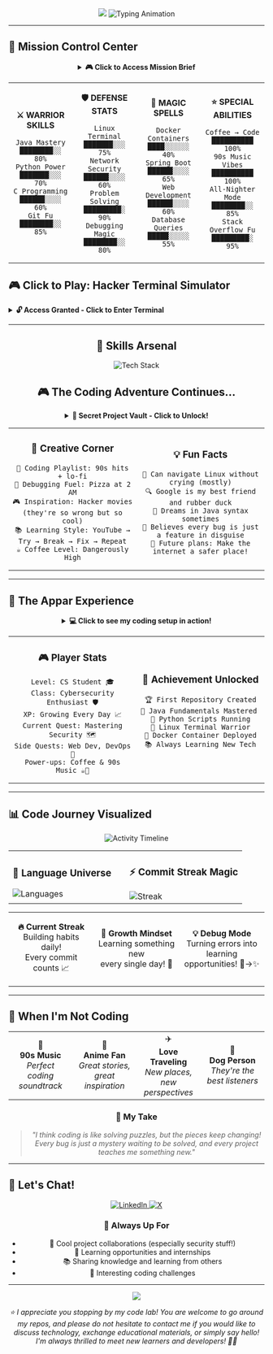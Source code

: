 <div align="center">

<!-- Animated Header with Matrix-style effect -->
<img src="https://capsule-render.vercel.app/api?type=waving&color=gradient&customColorList=6,11,20&height=200&section=header&text=🚀%20Welcome%20to%20Appar's%20Code%&fontSize=32&fontColor=fff&animation=twinkling&fontAlignY=35"/>

<!-- Dynamic Typing Animation -->
<img src="https://readme-typing-svg.demolab.com?font=Fira+Code&weight=600&size=28&duration=3000&pause=1000&color=00D9FF&center=true&vCenter=true&multiline=true&repeat=true&width=800&height=120&lines=Hey+there!+I'm+Appar;CS+Student+and+Future+Security+Expert;Coding+my+way+through+university+life!" alt="Typing Animation"/>

</div>

---

## 🎯 **Mission Control Center**

<div align="center">

<!-- Interactive Mission Brief -->
<details>
<summary><b>🎮 Click to Access Mission Brief</b></summary>

```
╔══════════════════════════════════════════════════════════════╗
║                    🎯 CURRENT MISSIONS                       ║
╠══════════════════════════════════════════════════════════════╣
║                                                              ║
║  PRIMARY QUEST: Complete CS Degree @ UNT                    ║
║  📍 Progress: In Progress... 🎓                             ║
║                                                              ║
║  SIDE QUEST: Master Cybersecurity Fundamentals              ║
║  📍 Progress: Learning ethical hacking techniques 🛡️        ║
║                                                              ║
║  DAILY QUEST: Code Something Cool                           ║
║  📍 Progress: Streak ongoing! ⚡                            ║
║                                                              ║
║  BONUS QUEST: Build Awesome Projects                        ║
║  📍 Progress: Ideas brewing... 💡                           ║
║                                                              ║
╚══════════════════════════════════════════════════════════════╝

🎁 ACHIEVEMENT UNLOCKED: "Terminal Ninja" 
   Successfully confused myself with Linux commands! 🐧
```

</details>

<!-- Skills as RPG Stats -->
<table>
<tr>
<td align="center" width="25%">

**⚔️ WARRIOR SKILLS**
```
Java Mastery     ████████░░ 80%
Python Power     ███████░░░ 70%
C Programming    ██████░░░░ 60%
Git Fu           ████████░░ 85%
```

</td>
<td align="center" width="25%">

**🛡️ DEFENSE STATS**  
```
Linux Terminal   ███████░░░ 75%
Network Security ██████░░░░ 60%
Problem Solving  █████████░ 90%
Debugging Magic  ████████░░ 80%
```

</td>
<td align="center" width="25%">

**🔮 MAGIC SPELLS**
```
Docker Containers ████░░░░░░ 40%
Spring Boot       ██████░░░░ 65%
Web Development   ██████░░░░ 60%
Database Queries  █████░░░░░ 55%
```

</td>
<td align="center" width="25%">

**⭐ SPECIAL ABILITIES**
```
Coffee → Code     ██████████ 100%
90s Music Vibes   ██████████ 100%
All-Nighter Mode  ████████░░ 85%
Stack Overflow Fu █████████░ 95%
```

</td>
</tr>
</table>

</div>

## 🎮 **Click to Play: Hacker Terminal Simulator**

<details>
<summary><b>🔓 Access Granted - Click to Enter Terminal</b></summary>

```bash
┌──(appar@github)-[~/about-me]
└─$ cat introduction.txt
> Hey! I'm Appar, a Computer Science student at UNT 
> Currently diving deep into cybersecurity (it's fascinating!)
> I love building things that actually matter

┌──(appar@github)-[~/about-me]  
└─$ ls skills/
> 🛡️ Learning: Penetration Testing, Security Analysis
> 💻 Languages: Java, Python, C (getting better every day!)
> 🔧 Tools: Spring Boot, Docker, Git, Linux
> 📚 Always exploring: DevOps, Cloud Tech, New Frameworks

┌──(appar@github)-[~/about-me]
└─$ cat current_projects.txt
> 🔐 Working on some cool security tools
> 🤖 Experimenting with automation scripts
> 🌐 Building web apps to practice full-stack development
> 📱 Learning mobile development on the side

┌──(appar@github)-[~/about-me]
└─$ echo "Why I code:"
> "I genuinely enjoy the puzzle-solving aspect of programming
> Plus there's something satisfying about making systems more secure!" 😊
```

</details>

---

<div align="center">

## 🎯 **Skills Arsenal**

<!-- Animated skill badges -->
<img src="https://skillicons.dev/icons?i=java,python,c,js,react,nodejs,spring,docker,kubernetes,aws,postgresql,mongodb,linux,git&theme=dark&perline=7" alt="Tech Stack"/>

## 🎮 **The Coding Adventure Continues...**

<div align="center">

<!-- Fun Project Showcase -->
<details>
<summary><b>🚀 Secret Project Vault - Click to Unlock!</b></summary>

```
🔐 PROJECT VAULT ACCESS GRANTED 🔐

┌─────────────────────────────────────────────────────┐
│  📁 Currently Brewing...                           │
├─────────────────────────────────────────────────────┤
│                                                     │
│  🔧 Personal Security Toolkit                      │
│     └─ Status: Building basic pen-testing tools    │
│                                                     │
│  🌐 My First Full-Stack Web App                    │
│     └─ Status: Frontend done, working on backend   │
│                                                     │
│  🤖 Python Automation Scripts                      │
│     └─ Status: Making life easier, one script at a │
│                 time!                               │
│                                                     │
│  📱 Learning Mobile Development                     │
│     └─ Status: Following tutorials, breaking stuff │
│                                                     │
│  💾 University Project Portfolio                   │
│     └─ Status: Documenting my learning journey     │
│                                                     │
└─────────────────────────────────────────────────────┘

🎯 Next Level Goals:
• Contribute to open source projects
• Build something that actually helps people
• Maybe create a cybersecurity blog?
• Deploy my first cloud application
```

</details>

<!-- Fun fact cards -->
<table>
<tr>
<td align="center" width="50%">

### 🎨 **Creative Corner**
```
🎵 Coding Playlist: 90s hits + lo-fi
🍕 Debugging Fuel: Pizza at 2 AM
🎮 Inspiration: Hacker movies (they're so wrong but so cool)
📚 Learning Style: YouTube → Try → Break → Fix → Repeat
☕ Coffee Level: Dangerously High
```

</td>
<td align="center" width="50%">

### 💡 **Fun Facts**
```
🐧 Can navigate Linux without crying (mostly)
🔍 Google is my best friend and rubber duck
🎯 Dreams in Java syntax sometimes
🌟 Believes every bug is just a feature in disguise
🚀 Future plans: Make the internet a safer place!
```

</td>
</tr>
</table>

</div>

</div>

---

## 🚀 **The Appar Experience**

<div align="center">

<!-- Animated Code Window -->
<details>
<summary><b>💻 Click to see my coding setup in action!</b></summary>

```ascii
┌─────────────────────────────── VS Code ───────────────────────────────┐
│ File  Edit  View  Terminal                                    ⚫ ⚫ ⚫ │
├────────────────────────────────────────────────────────────────────────┤
│                                                                        │
│   public class ApparLim {                                             │
│       private String name = "Appar";                                  │
│       private String university = "UNT";                              │
│       private String major = "Computer Science (Cybersecurity)";      │
│       private String location = "Moscow, ID";                         │
│       private String[] currentlyLearning = {                          │
│           "Ethical Hacking", "System Security",                       │
│           "Full-Stack Development", "DevOps Magic"                    │
│       };                                                               │
│                                                                        │
│       public String getMotivation() {                                 │
│           return "Turning coffee into secure code! ☕→🔐";            │
│       }                                                                │
│   }                                                                    │
│                                                                        │
│ > Running... Success! 🎉                                              │
└────────────────────────────────────────────────────────────────────────┘
```

</details>

<!-- Interactive Stats Showcase -->
<table>
<tr>
<td align="center" width="50%">

### 🎮 **Player Stats**
```
Level: CS Student 🎓
Class: Cybersecurity Enthusiast 🛡️
XP: Growing Every Day 📈
Current Quest: Mastering Security 🗺️
Side Quests: Web Dev, DevOps 🎯
Power-ups: Coffee & 90s Music ☕🎵
```

</td>
<td align="center" width="50%">

### 🌟 **Achievement Unlocked**
```
🏆 First Repository Created
🎯 Java Fundamentals Mastered  
🐍 Python Scripts Running
🔧 Linux Terminal Warrior
🚀 Docker Container Deployed
📚 Always Learning New Tech
```

</td>
</tr>
</table>

</div>

---

## 📊 **Code Journey Visualized**

<div align="center">

<!-- Cool animated activity -->
<img src="https://github-readme-activity-graph.vercel.app/graph?username=Apparlim&theme=tokyo-night&hide_border=true&area=true&custom_title=My%20Coding%20Adventure%20Timeline" alt="Activity Timeline"/>

<table>
<tr>
<td width="50%">

### 🎨 **Language Universe**
<img src="https://github-readme-stats.vercel.app/api/top-langs/?username=Apparlim&theme=tokyonight&hide_border=true&layout=compact&langs_count=8&custom_title=Languages%20I%20Speak%20(Code)" alt="Languages"/>

</td>
<td width="50%">

### ⚡ **Commit Streak Magic**
<img src="https://github-readme-streak-stats.herokuapp.com/?user=Apparlim&theme=tokyonight&hide_border=true&stroke=0000&background=0D1117&ring=00D9FF&fire=00D9FF&currStreakLabel=00D9FF" alt="Streak"/>

</td>
</tr>
</table>

<!-- Cool widgets row -->
<table>
<tr>
<td align="center" width="33%">

**🔥 Current Streak**  
Building habits daily!  
Every commit counts 📈

</td>
<td align="center" width="33%">

**🌱 Growth Mindset**  
Learning something new  
every single day! 🚀

</td>
<td align="center" width="33%">

**💡 Debug Mode**  
Turning errors into  
learning opportunities! 🐛→✨

</td>
</tr>
</table>

</div>

---

## 🎨 **When I'm Not Coding**

<div align="center">

<table>
<tr>
<td align="center" width="25%">
🎵<br/><b>90s Music</b><br/>
<i>Perfect coding soundtrack</i>
</td>
<td align="center" width="25%">
🎌<br/><b>Anime Fan</b><br/>
<i>Great stories, great inspiration</i>
</td>
<td align="center" width="25%">
✈️<br/><b>Love Traveling</b><br/>
<i>New places, new perspectives</i>
</td>
<td align="center" width="25%">
🐶<br/><b>Dog Person</b><br/>
<i>They're the best listeners</i>
</td>
</tr>
</table>

### 💭 **My Take**
> *"I think coding is like solving puzzles, but the pieces keep changing!  
> Every bug is just a mystery waiting to be solved, and every project teaches me something new."*

</div>

---

## 🤝 **Let's Chat!**

<div align="center">

<a href="https://www.linkedin.com/in/apparthebe/">
<img src="https://img.shields.io/badge/LinkedIn-Let's+Connect-0077B5?style=for-the-badge&logo=linkedin&logoColor=white" alt="LinkedIn"/>
</a>
<a href="https://x.com/limlee23">
<img src="https://img.shields.io/badge/X-Follow+Me-1DA1F2?style=for-the-badge&logo=x&logoColor=white" alt="X"/>
</a>

### 🚀 **Always Up For**
- 🤝 Cool project collaborations (especially security stuff!)
- 💼 Learning opportunities and internships
- 📚 Sharing knowledge and learning from others
- 🎯 Interesting coding challenges

---

<img src="https://capsule-render.vercel.app/api?type=waving&color=gradient&customColorList=6,11,20&height=100&section=footer&animation=twinkling"/>

<p><i>⭐ I appreciate you stopping by my code lab!  You are welcome to go around my repos, and please do not hesitate to contact me if you would like to discuss technology, exchange educational materials, or simply say hello!  I'm always thrilled to meet new learners and developers! 🚀✨</i></p>

</div>
